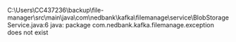 C:\Users\CC437236\backup\file-manager\src\main\java\com\nedbank\kafka\filemanage\service\BlobStorageService.java:6
java: package com.nedbank.kafka.filemanage.exception does not exist
